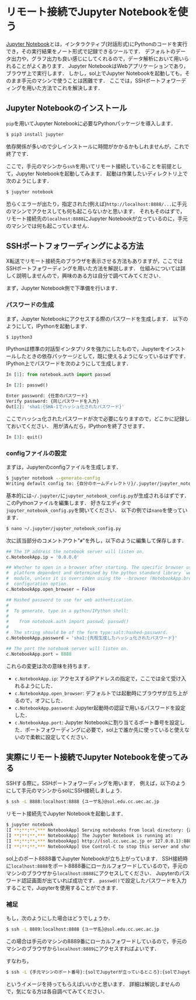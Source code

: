 # リモート接続でJupyter Notebookを使う

[Jupyter Notebook](https://jupyter.org/)とは，インタラクティブ(対話形式)にPythonのコードを実行でき，その実行結果をノート形式で記録できるツールです．
デフォルトのデータ出力や，グラフ出力も良い感じにしてくれるので，データ解析において用いられることがよくあります．
Jupyter NotebookはWebアプリケーションであり，ブラウザ上で実行します．
しかし，sol上でJupyter Notebookを起動しても，そのまま手元のマシンで使うことは困難です．
ここでは，SSHポートフォワーディングを用いた方法でこれを解決します．

## Jupyter Notebookのインストール

`pip`を用いてJupyter Notebookに必要なPythonパッケージを導入します．

```sh
$ pip3 install jupyter
```

依存関係が多いので少しインストールに時間がかかるかもしれませんが，これで終了です．

ここで，手元のマシンから`ssh`を用いてリモート接続していることを前提として，Jupyter Notebookを起動してみます．
起動は作業したいディレクトリ上で次のようにします．

```sh
$ jupyter notebook
```

恐らくエラーが出たり，指定された(例えば)`http://localhost:8888/...`に手元のマシンでアクセスしても何も起こらないかと思います．
それもそのはずで，リモート接続先の`localhost:8888`にJupyter Notebookが立っているのに，手元のマシンでは何も起こっていません．

## SSHポートフォワーディングによる方法

X転送でリモート接続先のブラウザを表示させる方法もありますが，ここではSSHポートフォワーディングを用いた方法を解説します．
仕組みについては詳しく説明しませんので，興味のある方は自分で調べてみてください．

まず，Jupyter Notebook側で下準備を行います．

### パスワードの生成

まず，Jupyter Notebookにアクセスする際のパスワードを生成します．
以下のようにして，IPythonを起動します．

```sh
$ ipython3
```

IPythonは標準の対話型インタプリタを強力にしたもので，Jupyterをインストールしたときの依存パッケージとして，既に使えるようになっているはずです．
IPython上でパスワードを次のようにして生成します．

```python
In [1]: from notebook.auth import passwd

In [2]: passwd()

Enter password: {任意のパスワード}
Verify password: {同じパスワードを入力}
Out[2]: 'sha1:{SHA-1でハッシュ化されたパスワード}'
```

ここでハッシュ化されたパスワードが次で必要になりますので，どこかに記録しておいてください．
用が済んだら，IPythonを終了させます．

```python
In [3]: quit()
```

### configファイルの設定

まずは，Jupyterのconfigファイルを生成します．

```sh
$ jupyter notebook --generate-config
Writing default config to: {自分のホームディレクトリ}/.jupyter/jupyter_notebook_config.py
```

基本的には`~/.jupyter/`に`jupyter_notebook_config.py`が生成されるはずです．
このPythonファイルを編集します．
好きなエディタで`jupyter_notebook_config.py`を開いてください．
以下の例では`nano`を使っています．

```sh
$ nano ~/.jupyter/jupyter_notebook_config.py 
```

次に該当部分のコメントアウト"`#`"を外し，以下のように編集して保存します．

```python
## The IP address the notebook server will listen on.
c.NotebookApp.ip = '0.0.0.0'

## Whether to open in a browser after starting. The specific browser used is
#  platform dependent and determined by the python standard library `webbrowser`
#  module, unless it is overridden using the --browser (NotebookApp.browser)
#  configuration option.
c.NotebookApp.open_browser = False

## Hashed password to use for web authentication.
#
#  To generate, type in a python/IPython shell:
#
#    from notebook.auth import passwd; passwd()
#
#  The string should be of the form type:salt:hashed-password.
c.NotebookApp.password = 'sha1:{先程生成したハッシュ化されたパスワード}'

## The port the notebook server will listen on.
c.NotebookApp.port = 8888
```

これらの変更は次の意味を持ちます．

- `c.NotebookApp.ip`: アクセスするIPアドレスの指定で，ここでは全て受け入れるようにした．
- `c.NotebookApp.open_browser`: デフォルトでは起動時にブラウザが立ち上がるので，オフにした．
- `c.NotebookApp.password`: Jupyter起動時の認証で用いるパスワードを設定した．
- `c.NotebookApp.port`: Jupyter Notebookに割り当てるポート番号を設定した．ポートフォワーディングに必要で，sol上で誰か先に使っていると使えないので柔軟に設定してください．

## 実際にリモート接続でJupyter Notebookを使ってみる

SSHする際に，SSHポートフォワーディングを用います．
例えば，以下のようにして手元のマシンからsolにSSH接続しましょう．

```sh
$ ssh -L 8888:localhost:8888 {ユーザ名}@sol.edu.cc.uec.ac.jp
```

リモート接続先でJupyter Notebookを起動します．

```sh
$ jupyter notebook
[I **:**:**.*** NotebookApp] Serving notebooks from local directory: {起動したディレクトリのパス}
[I **:**:**.*** NotebookApp] The Jupyter Notebook is running at:
[I **:**:**.*** NotebookApp] http://(sol.cc.uec.ac.jp or 127.0.0.1):8888/
[I **:**:**.*** NotebookApp] Use Control-C to stop this server and shut down all kernels (twice to skip confirmation).
```

sol上のポート8888番でJupyter Notebookが立ち上がっています．
SSH接続時に`localhost:8888`をポート8888番にローカルフォワードしているので，手元のマシンのブラウザから`localhost:8888`にアクセスしてください．
Jupyterのパスワード認証画面が出ていれば成功です．
`passwd()`で設定したパスワードを入力することで，Jupyterを使用することができます．

### 補足

もし，次のようにした場合はどうでしょうか．

```sh
$ ssh -L 8889:localhost:8888 {ユーザ名}@sol.edu.cc.uec.ac.jp
```
この場合は手元のマシンの8889番にローカルフォワードしているので，手元のマシンのブラウザから`localhost:8889`にアクセスすればよいです．

すなわち，

```sh
$ ssh -L {手元マシンのポート番号}:{solでJupyterが立っているところ}:{solでJupyterが立っているところのポート番号} {ユーザ名}@sol.edu.cc.uec.ac.jp
```

というイメージを持ってもらえばいいかと思います．
詳細は解説しませんので，気になる方は各自調べてみてください．
